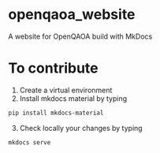 # openqaoa_website
A website for OpenQAOA build with MkDocs

# To contribute

1. Create a virtual environment
2. Install mkdocs material by typing

```bash
pip install mkdocs-material
```

3. Check locally your changes by typing

```bash
mkdocs serve
```
